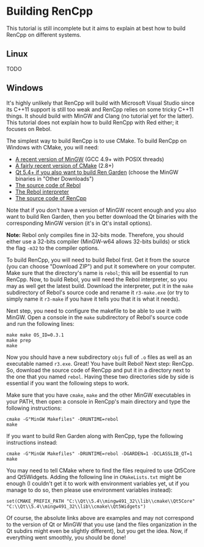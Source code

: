 Building RenCpp
===============

This tutorial is still incomplete but it aims to explain at best how to build
RenCpp on different systems.

Linux
-----

TODO

Windows
-------

It's highly unlikely that RenCpp will build with Microsoft Visual Studio since its
C++11 support is still too weak and RenCpp relies on some tricky C++11 things. It
should build with MinGW and Clang (no tutorial yet for the latter). This tutorial
does not explain how to build RenCpp with Red either; it focuses on Rebol.

The simplest way to build RenCpp is to use CMake. To build RenCpp on Windows with
CMake, you will need:

* [A recent version of MinGW][1] (GCC 4.9+ with POSIX threads)
* [A fairly recent version of CMake][2] (2.8+)
* [Qt 5.4+ if you also want to build Ren Garden][3] (choose the MinGW binaries in "Other Downloads")
* [The source code of Rebol][4]
* [The Rebol interpreter][5]
* [The source code of RenCpp][6]

Note that if you don't have a version of MinGW recent enough and you also want to
build Ren Garden, then you better download the Qt binaries with the corresponding
MinGW version (it's in Qt's install options).

**Note:** Rebol only compiles fine in 32-bits mode. Therefore, you should either
use a 32-bits compiler (MinGW-w64 allows 32-bits builds) or stick the flag `-m32`
to the compiler options.

To build RenCpp, you will need to build Rebol first. Get it from the source (you
can choose "Download ZIP") and put it somewhere on your computer. Make sure that
the directory's name is `rebol`; this will be essential to run RenCpp. Now, to build
Rebol, you will need the Rebol interpreter, so you may as well get the latest build.
Download the interpreter, put it in the `make` subdirectory of Rebol's source code
and rename it `r3-make.exe` (or try to simply name it `r3-make` if you have it tells
you that it is what it needs).

Next step, you need to configure the makefile to be able to use it with MinGW. Open
a console in the `make` subdirectory of Rebol's source code and run the following
lines:

```
make make OS_ID=0.3.1
make prep
make
```

Now you should have a new subdirectory `objs` full of `.o` files as well as an
executable named `r3.exe`. Great! You have built Rebol! Next step: RenCpp. So,
download the source code of RenCpp and put it in a directory next to the one
that you named `rebol`. Having these two directories side by side is essential
if you want the following steps to work.

Make sure that you have `cmake`, `make` and the other MinGW executables in your
PATH, then open a console in RenCpp's main directory and type the following
instructions:

```
cmake -G"MinGW Makefiles" -DRUNTIME=rebol
make
```

If you want to build Ren Garden along with RenCpp, type the following instructions
instead:

```
cmake -G"MinGW Makefiles" -DRUNTIME=rebol -DGARDEN=1 -DCLASSLIB_QT=1
make
```

You may need to tell CMake where to find the files required to use Qt5Core and
Qt5Widgets. Adding the following line in `CMakeLists.txt` might be enough (I
couldn't get it to work with environment variables yet, ut if you manage to do
so, then please use environment variables instead):

```
set(CMAKE_PREFIX_PATH "C:\\Qt\\5.4\\mingw491_32\\lib\\cmake\\Qt5Core" "C:\\Qt\\5.4\\mingw491_32\\lib\\cmake\\Qt5Widgets")
```

Of course, the absolute links above are examples and may not correspond to the
version of Qt or MinGW that you use (and the files organization in the Qt subdirs
might even be slightly different), but you get the idea. Now, if everything went
smoothly, you should be done!



[1]: http://sourceforge.net/projects/mingw-w64/files/Toolchains%20targetting%20Win64/Personal%20Builds/mingw-builds/
[2]: http://www.cmake.org/download/
[3]: http://www.qt.io/download-open-source/
[4]: https://github.com/rebol/rebol
[5]: http://rebolsource.net/
[6]: https://github.com/hostilefork/rencpp
